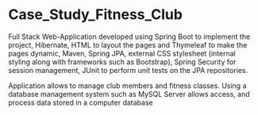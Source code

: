 # Case_Study_Fitness_Club
Full Stack Web-Application developed using Spring Boot to implement the project, Hibernate, 
HTML to layout the pages and Thymeleaf to make the pages dynamic, Maven, Spring JPA, 
external CSS stylesheet (internal styling along with frameworks such as Bootstrap), 
Spring Security for session management,
JUnit to perform unit tests on the JPA repositories.

Application allows to manage club members and fitness classes.
Using a database management system such as MySQL Server allows access, and process data stored in a computer database
